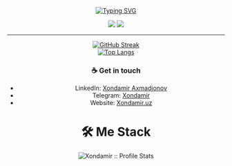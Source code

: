 <p align="center">
<a href="https://github.com/pattisoj"><img alt="Typing SVG" src="https://readme-typing-svg.herokuapp.com?font=IBM+Plex+Sans&size=25&duration=4500&color=BCB1F7&center=true&width=500&lines=Hi,+I'm+Khondamir+Akhmadjonov+👋;.Net+Enthusiast;Nice+to+meet+you!" /> </a> </p>
<div align="center">

[![](https://komarev.com/ghpvc/?username=Xondamir02&color=orange&label=Profile%20Views)](https://github.com/Xondamir02/Xondamir02)
[![](https://img.shields.io/github/followers/Xondamir02?label=GitHub%20Followers)](https://github.com/Xondamir02)


--------------------------

<div align="center">

[![GitHub Streak](https://streak-stats.demolab.com/?user=xondamir02&theme=swift)](https://github.com/xondamir02/)<br/>
[![Top Langs](https://github-readme-stats.vercel.app/api/top-langs/?username=xondamir02&text_color=black&text_bold=true&title_color=dark&bg_color=white&card_width=495px&hide=html,css)](https://github.com/xondamir02/)</div>



  ### ☕ Get in touch
- LinkedIn: <a href = "https://www.linkedin.com/in/khondamir-akhmadjonov/">Xondamir Axmadjonov</a>
- Telegram: <a href = "https://t.me/xon521">Xondamir</a>
- Website: <a href = "https://xondamir.uz">Xondamir.uz</a>


<h1>🛠 Me Stack</h1>
<p align="center"><img src="https://github-readme-stats.vercel.app/api?username=xondamir02&show_icons=true&theme=swift" alt="Xondamir :: Profile Stats" /></p>

 


</div>



